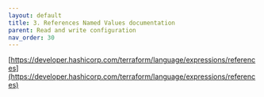 ```yaml
---
layout: default
title: 3. References Named Values documentation
parent: Read and write configuration
nav_order: 30
---
```


[https://developer.hashicorp.com/terraform/language/expressions/references](https://developer.hashicorp.com/terraform/language/expressions/references)
